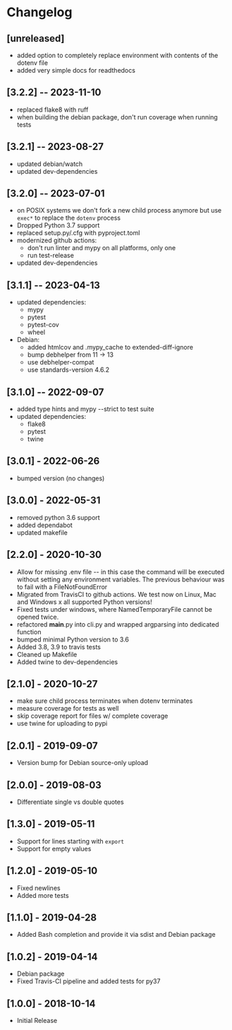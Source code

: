 # Changelog

## [unreleased]

* added option to completely replace environment with contents of the dotenv
  file
* added very simple docs for readthedocs

## [3.2.2] -- 2023-11-10

* replaced flake8 with ruff
* when building the debian package, don't run coverage when running tests

## [3.2.1] -- 2023-08-27

* updated debian/watch
* updated dev-dependencies

## [3.2.0] -- 2023-07-01

  * on POSIX systems we don't fork a new child process anymore but use `exec*`
    to replace the `dotenv` process
  * Dropped Python 3.7 support
  * replaced setup.py/.cfg with pyproject.toml
  * modernized github actions:
    * don't run linter and mypy on all platforms, only one
    * run test-release
  * updated dev-dependencies

## [3.1.1] -- 2023-04-13

* updated dependencies:
  * mypy
  * pytest
  * pytest-cov
  * wheel
* Debian:
  * added htmlcov and .mypy_cache to extended-diff-ignore
  * bump debhelper from 11 -> 13
  * use debhelper-compat
  * use standards-version 4.6.2

## [3.1.0] -- 2022-09-07

* added type hints and mypy --strict to test suite
* updated dependencies:
  * flake8
  * pytest
  * twine

## [3.0.1] - 2022-06-26

* bumped version (no changes)

## [3.0.0] - 2022-05-31

* removed python 3.6 support
* added dependabot
* updated makefile

## [2.2.0] - 2020-10-30

* Allow for missing .env file -- in this case the command will be executed
  without setting any environment variables. The previous behaviour was to
  fail with a FileNotFoundError
* Migrated from TravisCI to github actions. We test now on Linux, Mac and
  Windows x all supported Python versions!
* Fixed tests under windows, where NamedTemporaryFile cannot be opened twice.
* refactored __main__.py into cli.py and wrapped argparsing into dedicated
  function
* bumped minimal Python version to 3.6
* Added 3.8, 3.9 to travis tests
* Cleaned up Makefile
* Added twine to dev-dependencies

## [2.1.0] - 2020-10-27

* make sure child process terminates when dotenv terminates
* measure coverage for tests as well
* skip coverage report for files w/ complete coverage
* use twine for uploading to pypi

## [2.0.1] - 2019-09-07

* Version bump for Debian source-only upload

## [2.0.0] - 2019-08-03

* Differentiate single vs double quotes

## [1.3.0] - 2019-05-11

* Support for lines starting with `export`
* Support for empty values

## [1.2.0] - 2019-05-10

* Fixed newlines
* Added more tests


## [1.1.0] - 2019-04-28

* Added Bash completion and provide it via sdist and Debian package


## [1.0.2] - 2019-04-14

* Debian package
* Fixed Travis-CI pipeline and added tests for py37


## [1.0.0] - 2018-10-14

* Initial Release
